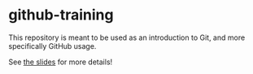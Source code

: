 # github-training

This repository is meant to be used as an introduction to Git, and more specifically GitHub usage.

See [the slides](https://slides.com/fguery/git-tutorial#]) for more details!



